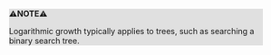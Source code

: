<div style="margin:2em; background-color: #e0e0e0;">

<strong>⚠️NOTE️️️⚠️</strong>

Logarithmic growth typically applies to trees, such as searching a binary search tree.
</div>

